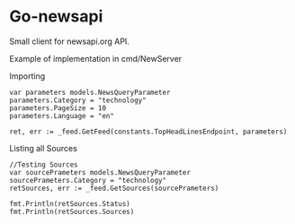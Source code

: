 # Go-newsapi


Small client for newsapi.org API.

Example of implementation in cmd/NewServer 

Importing


```golang
var parameters models.NewsQueryParameter
parameters.Category = "technology"
parameters.PageSize = 10
parameters.Language = "en"

ret, err := _feed.GetFeed(constants.TopHeadLinesEndpoint, parameters)
```

Listing all Sources 

```golang
//Testing Sources
var sourcePrameters models.NewsQueryParameter
sourcePrameters.Category = "technology"
retSources, err := _feed.GetSources(sourcePrameters)

fmt.Println(retSources.Status)
fmt.Println(retSources.Sources)
```
